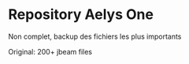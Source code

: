 # Repository Aelys One
Non complet, backup des fichiers les plus importants

Original: 200+ jbeam files
